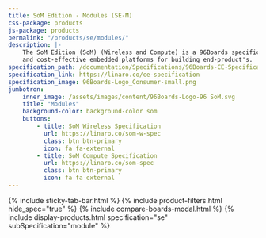 ```yaml
---
title: SoM Edition - Modules (SE-M)
css-package: products
js-package: products
permalink: "/products/se/modules/"
description: |-
    The SoM Edition (SoM) (Wireless and Compute) is a 96Boards specification which encourages the development of reliable
    and cost-effective embedded platforms for building end-product's.
specification_path: /documentation/Specifications/96Boards-CE-Specification.pdf
specification_link: https://linaro.co/ce-specification
specification_image: 96Boards-Logo_Consumer-small.png
jumbotron:
    inner_image: /assets/images/content/96Boards-Logo-96 SoM.svg
    title: "Modules"
    background-color: background-color som
    buttons:
        - title: SoM Wireless Specification
          url: https://linaro.co/som-w-spec
          class: btn btn-primary
          icon: fa fa-external
        - title: SoM Compute Specification
          url: https://linaro.co/som-spec
          class: btn btn-primary
          icon: fa fa-external
---
```

{% include sticky-tab-bar.html %}
{% include product-filters.html hide_spec="true" %}
{% include compare-boards-modal.html %}
{% include display-products.html specification="se" subSpecification="module" %}
